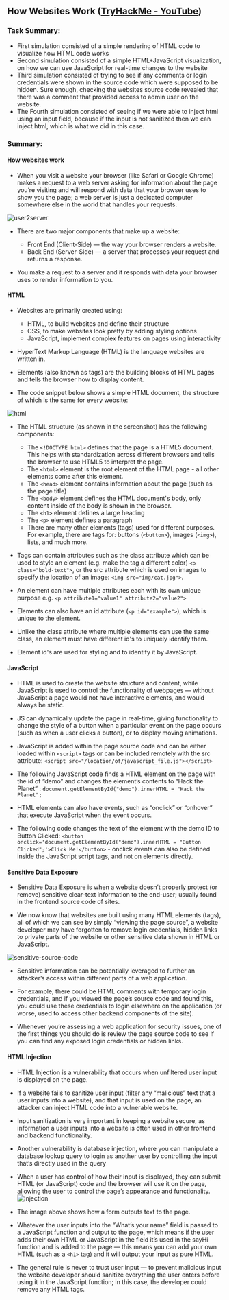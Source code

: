 ## How Websites Work ([TryHackMe - YouTube](https://www.youtube.com/watch?v=iWoiwFRLV4I&list=PL0iJrrpaWpyU5OQnrSis1Qjt_UYjkvCKd&index=3))

### Task Summary:

-   First simulation consisted of a simple rendering of HTML code to visualize how HTML code works
-   Second simulation consisted of a simple HTML+JavaScript visualization, on how we can use JavaScript for real-time changes to the website
-   Third simulation consisted of trying to see if any comments or login credentials were shown in the source code which were supposed to be hidden. Sure enough, checking the websites source code revealed that there was a comment that provided access to admin user on the website.
-   The Fourth simulation consisted of seeing if we were able to inject html using an input field, because if the input is not sanitized then we can inject html, which is what we did in this case.

### Summary:

#### How websites work

-   When you visit a website your browser (like Safari or Google Chrome) makes a request to a web server asking for information about the page you’re visiting and will respond with data that your browser uses to show you the page; a web server is just a dedicated computer somewhere else in the world that handles your requests.

![user2server](https://miro.medium.com/v2/resize:fit:720/format:webp/0*5rR6cuZe5bl4d0gn.png)

-   There are two major components that make up a website:

    -   Front End (Client-Side) — the way your browser renders a website.
    -   Back End (Server-Side) — a server that processes your request and returns a response.

-   You make a request to a server and it responds with data your browser uses to render information to you.

#### HTML

-   Websites are primarily created using:

    -   HTML, to build websites and define their structure
    -   CSS, to make websites look pretty by adding styling options
    -   JavaScript, implement complex features on pages using interactivity

-   HyperText Markup Language (HTML) is the language websites are written in.
-   Elements (also known as tags) are the building blocks of HTML pages and tells the browser how to display content.
-   The code snippet below shows a simple HTML document, the structure of which is the same for every website:

![html](https://miro.medium.com/v2/resize:fit:640/format:webp/0*dQuYza_Jcc5b0I0_.png)

-   The HTML structure (as shown in the screenshot) has the following components:

    -   The `<!DOCTYPE html>` defines that the page is a HTML5 document. This helps with standardization across different browsers and tells the browser to use HTML5 to interpret the page.
    -   The `<html>` element is the root element of the HTML page - all other elements come after this element.
    -   The `<head>` element contains information about the page (such as the page title)
    -   The `<body>` element defines the HTML document's body, only content inside of the body is shown in the browser.
    -   The `<h1>` element defines a large heading
    -   The `<p>` element defines a paragraph
    -   There are many other elements (tags) used for different purposes. For example, there are tags for: buttons (`<button>`), images (`<img>`), lists, and much more.

-   Tags can contain attributes such as the class attribute which can be used to style an element (e.g. make the tag a different color) `<p class="bold-text">`, or the src attribute which is used on images to specify the location of an image: `<img src="img/cat.jpg">`.
-   An element can have multiple attributes each with its own unique purpose e.g. `<p attribute1="value1" attribute2="value2">`

-   Elements can also have an id attribute (`<p id="example">`), which is unique to the element.
-   Unlike the class attribute where multiple elements can use the same class, an element must have different id's to uniquely identify them.
-   Element id's are used for styling and to identify it by JavaScript.

#### JavaScript

-   HTML is used to create the website structure and content, while JavaScript is used to control the functionality of webpages — without JavaScript a page would not have interactive elements, and would always be static.
-   JS can dynamically update the page in real-time, giving functionality to change the style of a button when a particular event on the page occurs (such as when a user clicks a button), or to display moving animations.

-   JavaScript is added within the page source code and can be either loaded within `<script>` tags or can be included remotely with the src attribute: `<script src="/location/of/javascript_file.js"></script>`

-   The following JavaScript code finds a HTML element on the page with the id of “demo” and changes the element’s contents to “Hack the Planet” : `document.getElementById("demo").innerHTML = "Hack the Planet";`

-   HTML elements can also have events, such as “onclick” or “onhover” that execute JavaScript when the event occurs.
-   The following code changes the text of the element with the demo ID to Button Clicked: `<button onclick='document.getElementById("demo").innerHTML = "Button Clicked";'>Click Me!</button>` - onclick events can also be defined inside the JavaScript script tags, and not on elements directly.

#### Sensitive Data Exposure

-   Sensitive Data Exposure is when a website doesn’t properly protect (or remove) sensitive clear-text information to the end-user; usually found in the frontend source code of sites.

-   We now know that websites are built using many HTML elements (tags), all of which we can see by simply “viewing the page source”, a website developer may have forgotten to remove login credentials, hidden links to private parts of the website or other sensitive data shown in HTML or JavaScript.

![sensitive-source-code](https://miro.medium.com/v2/resize:fit:720/format:webp/0*eeOJIb_v8UCd0vcl.png)

-   Sensitive information can be potentially leveraged to further an attacker’s access within different parts of a web application.
-   For example, there could be HTML comments with temporary login credentials, and if you viewed the page’s source code and found this, you could use these credentials to login elsewhere on the application (or worse, used to access other backend components of the site).

-   Whenever you’re assessing a web application for security issues, one of the first things you should do is review the page source code to see if you can find any exposed login credentials or hidden links.

#### HTML Injection

-   HTML Injection is a vulnerability that occurs when unfiltered user input is displayed on the page.
-   If a website fails to sanitize user input (filter any “malicious” text that a user inputs into a website), and that input is used on the page, an attacker can inject HTML code into a vulnerable website.

-   Input sanitization is very important in keeping a website secure, as information a user inputs into a website is often used in other frontend and backend functionality.
-   Another vulnerability is database injection, where you can manipulate a database lookup query to login as another user by controlling the input that’s directly used in the query
-   When a user has control of how their input is displayed, they can submit HTML (or JavaScript) code and the browser will use it on the page, allowing the user to control the page’s appearance and functionality.
    ![injection](https://miro.medium.com/v2/resize:fit:720/format:webp/0*f0laehxyfJ_pc5Lw.png)

-   The image above shows how a form outputs text to the page.
-   Whatever the user inputs into the “What’s your name” field is passed to a JavaScript function and output to the page, which means if the user adds their own HTML or JavaScript in the field it’s used in the sayHi function and is added to the page — this means you can add your own HTML (such as a `<h1>` tag) and it will output your input as pure HTML.

-   The general rule is never to trust user input — to prevent malicious input the website developer should sanitize everything the user enters before using it in the JavaScript function; in this case, the developer could remove any HTML tags.
